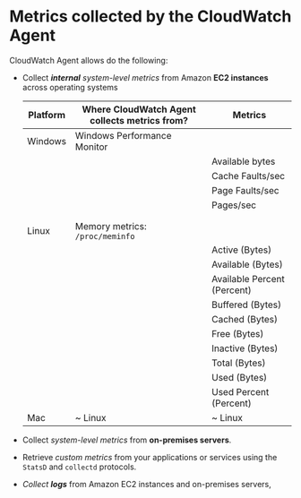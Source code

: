 # Metrics collected by the CloudWatch Agent

CloudWatch Agent allows do the following:

- Collect _**internal** system-level metrics_ from Amazon **EC2 instances** across operating systems

  | Platform | Where CloudWatch Agent collects metrics from? | Metrics                     |
  | -------- | --------------------------------------------- | --------------------------- |
  | Windows  | Windows Performance Monitor                   |                             |
  |          |                                               | Available bytes             |
  |          |                                               | Cache Faults/sec            |
  |          |                                               | Page Faults/sec             |
  |          |                                               | Pages/sec                   |
  |          |                                               |                             |
  |          |                                               |                             |
  | Linux    | Memory metrics: `/proc/meminfo`               |                             |
  |          |                                               | Active (Bytes)              |
  |          |                                               | Available (Bytes)           |
  |          |                                               | Available Percent (Percent) |
  |          |                                               | Buffered (Bytes)            |
  |          |                                               | Cached (Bytes)              |
  |          |                                               | Free (Bytes)                |
  |          |                                               | Inactive (Bytes)            |
  |          |                                               | Total (Bytes)               |
  |          |                                               | Used (Bytes)                |
  |          |                                               | Used Percent (Percent)      |
  | Mac      | ~ Linux                                       | ~ Linux                     |

- Collect _system-level metrics_ from **on-premises servers**.

- Retrieve _custom metrics_ from your applications or services using the `StatsD` and `collectd` protocols.

- _Collect **logs**_ from Amazon EC2 instances and on-premises servers,
